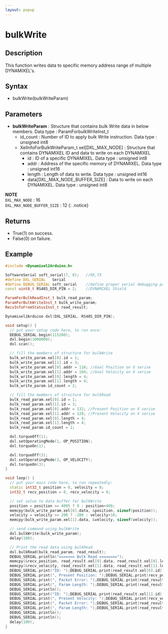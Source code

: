 ```yaml
---
layout: popup
---
```


# bulkWrite

## Description

This function writes data to specific memory address range of multiple DYNAMIXEL's.

## Syntax

- bulkWrite(bulkWriteParam)

## Parameters

- **bulkWriteParam** : Structure that contains bulk Write data in below members. Data type : ParamForbulkWriteInst_t
  - id_count : Number of ID to apply bulk Write instruction. Data type : unsigned int8
  - XelInfoForBulkWriteParam_t xel[DXL_MAX_NODE] : Structure that contains DYNAMIXEL ID and data to write on each DYNAMIXEL
    - id : ID of a specific DYNAMIXEL. Data type : unsigned int8
    - addr : Address of the specific memory of DYNAMIXEL. Data type : unsigned int16
    - length : Length of data to write. Data type : unsigned int16
    - data[DXL_MAX_NODE_BUFFER_SIZE] : Data to write on each DYNAMIXEL. Data type : unsigned int8

**NOTE**  
`DXL_MAX_NODE` : 16  
`DXL_MAX_NODE_BUFFER_SIZE` : 12
{: .notice}

## Returns

- True(1) on success.
- False(0) on failure.

## Example

```c++
#include <Dynamixel2Arduino.h>

SoftwareSerial soft_serial(7, 8);   //RX,TX
#define DXL_SERIAL   Serial
#define DEBUG_SERIAL soft_serial    //define proper serial debugging port for the board
const uint8_t RS485_DIR_PIN = 2;    //DYNAMIXEL Shield

ParamForBulkReadInst_t bulk_read_param;
ParamForBulkWriteInst_t bulk_write_param;
RecvInfoFromStatusInst_t read_result;

Dynamixel2Arduino dxl(DXL_SERIAL, RS485_DIR_PIN);

void setup() {
  // put your setup code here, to run once:
  DEBUG_SERIAL.begin(115200);
  dxl.begin(1000000);
  dxl.scan();

  // fill the members of structure for bulkWrite
  bulk_write_param.xel[0].id = 1;
  bulk_write_param.xel[1].id = 3;
  bulk_write_param.xel[0].addr = 116; //Goal Position on X serise
  bulk_write_param.xel[1].addr = 104; //Goal Velocity on X serise
  bulk_write_param.xel[0].length = 4;
  bulk_write_param.xel[1].length = 4;
  bulk_write_param.id_count = 2;

  // fill the members of structure for bulkRead
  bulk_read_param.xel[0].id = 1;
  bulk_read_param.xel[1].id = 3;
  bulk_read_param.xel[0].addr = 132; //Present Position on X serise
  bulk_read_param.xel[1].addr = 128; //Present Velocity on X serise
  bulk_read_param.xel[0].length = 4;
  bulk_read_param.xel[1].length = 4;  
  bulk_read_param.id_count = 2;

  dxl.torqueOff(1);
  dxl.setOperatingMode(1, OP_POSITION);
  dxl.torqueOn(1);

  dxl.torqueOff(3);
  dxl.setOperatingMode(3, OP_VELOCITY);
  dxl.torqueOn(3);
}

void loop() {
  // put your main code here, to run repeatedly:
  static int32_t position = 0, velocity = 0;
  int32_t recv_position = 0, recv_velocity = 0;

  // set value to data buffer for bulkWrite
  position = position >= 4095 ? 0 : position+409;
  memcpy(bulk_write_param.xel[0].data, &position, sizeof(position));
  velocity = velocity >= 200 ? -200 : velocity+10;
  memcpy(bulk_write_param.xel[1].data, &velocity, sizeof(velocity));

  // send command using bulkWrite
  dxl.bulkWrite(bulk_write_param);
  delay(100);

  // Print the read data using bulkRead
  dxl.bulkRead(bulk_read_param, read_result);
  DEBUG_SERIAL.println("======= Bulk Read ========");
  memcpy(&recv_position, read_result.xel[0].data, read_result.xel[0].length);
  memcpy(&recv_velocity, read_result.xel[1].data, read_result.xel[1].length);
  DEBUG_SERIAL.print("ID: ");DEBUG_SERIAL.print(read_result.xel[0].id);DEBUG_SERIAL.print(" ");
  DEBUG_SERIAL.print(", Present Position: ");DEBUG_SERIAL.print(recv_position);DEBUG_SERIAL.print(" ");
  DEBUG_SERIAL.print(", Packet Error: ");DEBUG_SERIAL.print(read_result.xel[0].error);DEBUG_SERIAL.print(" ");
  DEBUG_SERIAL.print(", Param Length: ");DEBUG_SERIAL.print(read_result.xel[0].length);DEBUG_SERIAL.print(" ");
  DEBUG_SERIAL.println();
  DEBUG_SERIAL.print("ID: ");DEBUG_SERIAL.print(read_result.xel[1].id);DEBUG_SERIAL.print(" ");
  DEBUG_SERIAL.print(", Present Velocity: ");DEBUG_SERIAL.print(recv_velocity);DEBUG_SERIAL.print(" ");
  DEBUG_SERIAL.print(", Packet Error: ");DEBUG_SERIAL.print(read_result.xel[1].error);DEBUG_SERIAL.print(" ");
  DEBUG_SERIAL.print(", Param Length: ");DEBUG_SERIAL.print(read_result.xel[1].length);DEBUG_SERIAL.print(" ");
  DEBUG_SERIAL.println();
  DEBUG_SERIAL.println();
  delay(100);
}
```
